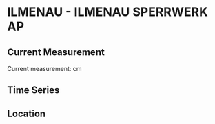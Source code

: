 # ILMENAU - ILMENAU SPERRWERK AP

## Current Measurement

Current measurement: <Value topic="rivers/pegel-online/ILMENAU/ILMENAU SPERRWERK AP/measurementValue"/> cm

## Time Series

<TimeSeries topic="rivers/pegel-online/ILMENAU/ILMENAU SPERRWERK AP/measurementValue" period="week" />

## Location

<WorldMap>
  <Marker lat="53.393888262415125" lon="10.178545956423728" labelTopic="rivers/pegel-online/ILMENAU/ILMENAU SPERRWERK AP" />
</WorldMap>
